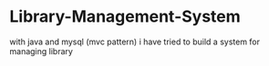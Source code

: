 # Library-Management-System
with java and mysql (mvc pattern) i have tried to build a system for managing library
